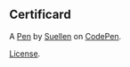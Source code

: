 Certificard
-----------


A [Pen](https://codepen.io/suserafim/pen/ZELKzWj) by [Suellen](https://codepen.io/suserafim) on [CodePen](https://codepen.io).

[License](https://codepen.io/suserafim/pen/ZELKzWj/license).